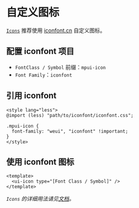 自定义图标
===

[`Icons`](icons.md) 推荐使用 [iconfont.cn](http://iconfont.cn/ ':target=_blank') 自定义图标。

## 配置 iconfont 项目

- `FontClass / Symbol` 前缀：`mpui-icon`
- `Font Family`：`iconfont`

## 引用 iconfont

```vue
<style lang="less">
@import (less) "path/to/iconfont/iconfont.css";

.mpui-icon {
  font-family: "weui", "iconfont" !important;
}
</style>
```

## 使用 iconfont 图标

```
<template>
  <ui-icon type="[Font Class / Symbol]" />
</template>
```

_`Icons` 的详细用法请见[文档](icons.md)。_
